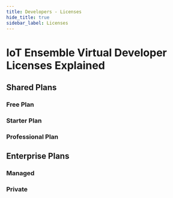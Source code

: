 ```yaml
---
title: Developers - Licenses
hide_title: true
sidebar_label: Licenses
---
```


# IoT Ensemble Virtual Developer Licenses Explained 

## Shared Plans

### Free Plan

### Starter Plan

### Professional Plan

## Enterprise Plans

### Managed

### Private
